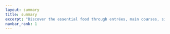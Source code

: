 ```yaml
---
layout: summary
title: summary
excerpt: "Discover the essential food through entrées, main courses, side dishes, salads, desserts and bakery."
navbar_rank: 1
---
```

